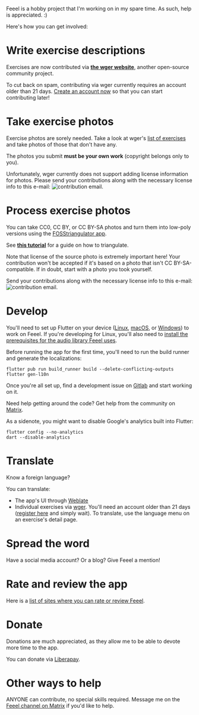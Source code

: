 Feeel is a hobby project that I'm working on in my spare time. As such, help is appreciated. :)

Here's how you can get involved:

Write exercise descriptions
=====
Exercises are now contributed via **[the wger website](https://wger.de/en/exercise/overview/)**, another open-source community project.

To cut back on spam, contributing via wger currently requires an account older than 21 days. [Create an account now](https://wger.de/en-gb/user/registration) so that you can start contributing later!

Take exercise photos
======
Exercise photos are sorely needed. Take a look at wger's [list of exercises](https://wger.de/en/exercise/overview) and take photos of those that don't have any.

The photos you submit **must be your own work** (copyright belongs only to you).

Unfortunately, wger currently does not support adding license information for photos. Please send your contributions along with the necessary license info to this e-mail: ![contribution email](https://gitlab.com/enjoyingfoss/feeel/-/wikis/uploads/cf757eceb7db13b395bed6516ad4b4b9/Artboard12.png).

Process exercise photos
======
You can take CC0, CC BY, or CC BY-SA photos and turn them into low-poly versions using the [FOSStriangulator app](https://github.com/FOSStriangulator/FOSStriangulator).

See **[this tutorial](https://gitlab.com/enjoyingfoss/feeel/-/wikis/Processing-photos)** for a guide on how to triangulate.

Note that license of the source photo is extremely important here! Your contribution won't be accepted if it's based on a photo that isn't CC BY-SA-compatible. If in doubt, start with a photo you took yourself.

Send your contributions along with the necessary license info to this e-mail: ![contribution email](https://gitlab.com/enjoyingfoss/feeel/-/wikis/uploads/cf757eceb7db13b395bed6516ad4b4b9/Artboard12.png).

Develop
=======
You'll need to set up Flutter on your device ([Linux](https://docs.flutter.dev/get-started/install/linux#install-flutter-manually), [macOS](https://docs.flutter.dev/get-started/install/macos), or [Windows](https://docs.flutter.dev/get-started/install/windows)) to work on Feeel. If you're developing for Linux, you'll also need to [install the prerequisites for the audio library Feeel uses](https://github.com/bluefireteam/audioplayers/blob/main/packages/audioplayers_linux/requirements.md).

Before running the app for the first time, you'll need to run the build runner and generate the localizations:
```
flutter pub run build_runner build --delete-conflicting-outputs
flutter gen-l10n
```

Once you're all set up, find a development issue on [Gitlab](https://gitlab.com/enjoyingfoss/feeel/-/issues) and start working on it.

Need help getting around the code? Get help from the community on [Matrix](https://matrix.to/#/!jFShhgWHRXehKXrToU:matrix.org?via=matrix.org).

As a sidenote, you might want to disable Google's analytics built into Flutter:

```
flutter config --no-analytics
dart --disable-analytics
```

Translate
=========
Know a foreign language?

You can translate:
* The app's UI through [Weblate](https://hosted.weblate.org/projects/feeel/strings/)
* Individual exercises via [wger](https://wger.de/en-gb/exercise/overview/). You'll need an account older than 21 days ([register here](https://wger.de/en-gb/user/registration) and simply wait). To translate, use the language menu on an exercise's detail page.

Spread the word
===============
Have a social media account? Or a blog? Give Feeel a mention!

Rate and review the app
=======================
Here is a [list of sites where you can rate or review Feeel](https://gitlab.com/enjoyingfoss/feeel/-/wikis/App-rating-and-reviews).

Donate
======
Donations are much appreciated, as they allow me to be able to devote more time to the app.

You can donate via [Liberapay](https://liberapay.com/Feeel/).

Other ways to help
===============

ANYONE can contribute, no special skills required. Message me on the [Feeel channel on Matrix](https://matrix.to/#/!jFShhgWHRXehKXrToU:matrix.org?via=matrix.org) if you'd like to help.
